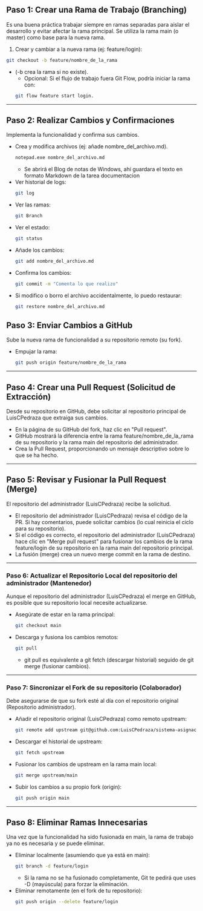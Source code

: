 ## Paso 1: Crear una Rama de Trabajo (Branching)
Es una buena práctica trabajar siempre en ramas separadas para aislar el desarrollo y evitar afectar la rama principal. Se utiliza la rama main (o master) como base para la nueva
rama.
1. Crear y cambiar a la nueva rama (ej: feature/login):
```bash
git checkout -b feature/nombre_de_la_rama
```
- (-b crea la rama si no existe).
	- Opcional: Si el flujo de trabajo fuera Git Flow, podría iniciar la rama con:
	```bash
	git flow feature start login.
	```
---
## Paso 2: Realizar Cambios y Confirmaciones
Implementa la funcionalidad y confirma sus cambios.
- Crea y modifica archivos (ej: añade nombre_del_archivo.md).
	```bash
	notepad.exe nombre_del_archivo.md
	```
	- Se abrirá el Blog de notas de Windows, ahí guardara el texto en formato Markdown de la tarea documentacion
- Ver historial de logs:
	```bash
	git log
	```
- Ver las ramas:
	```bash
	git Branch
	```
- Ver el estado:
	```bash
	git status
	```
- Añade los cambios:
	```bash
	git add nombre_del_archivo.md
	```
- Confirma los cambios:
	```bash
	git commit -m "Comenta lo que realizo"
	```
- Si modifico o borro el archivo accidentalmente, lo puedo restaurar:
	```bash
	git restore nombre_del_archivo.md
	```
## Paso 3: Enviar Cambios a GitHub
Sube la nueva rama de funcionalidad a su repositorio remoto (su fork).
- Empujar la rama:
	```bash
	git push origin feature/nombre_de_la_rama
	```
---
## Paso 4: Crear una Pull Request (Solicitud de Extracción)
Desde su repositorio en GitHub, debe solicitar al repositorio principal de LuisCPedraza que extraiga sus cambios.
- En la página de su GitHub del fork, haz clic en "Pull request".
- GitHub mostrará la diferencia entre la rama feature/nombre_de_la_rama de su repositorio y la rama main del repositorio del administrador.
- Crea la Pull Request, proporcionando un mensaje descriptivo sobre lo que se ha hecho.
---
## Paso 5: Revisar y Fusionar la Pull Request (Merge)
El repositorio del administrador (LuisCPedraza) recibe la solicitud.
- El repositorio del administrador (LuisCPedraza) revisa el código de la PR. Si hay comentarios, puede solicitar cambios (lo cual reinicia el ciclo para su repositorio).
- Si el código es correcto, el repositorio del administrador (LuisCPedraza) hace clic en "Merge pull request" para fusionar los cambios de la rama feature/login de su repositorio en la rama main del repositorio
principal.
- La fusión (merge) crea un nuevo merge commit en la rama de destino.
---
### Paso 6: Actualizar el Repositorio Local del repositorio del administrador (Mantenedor)
Aunque el repositorio del administrador (LuisCPedraza) el merge en GitHub, es posible que su repositorio local necesite actualizarse.
- Asegúrate de estar en la rama principal:
	```bash 
	git checkout main
	```
- Descarga y fusiona los cambios remotos:
	```bash 
	git pull
	``` 
    - git pull es equivalente a git fetch (descargar historial) seguido de git merge (fusionar cambios).
---
### Paso 7: Sincronizar el Fork de su repositorio (Colaborador)
Debe asegurarse de que su fork esté al día con el repositorio original (Repositorio administrador).
- Añadir el repositorio original (LuisCPedraza) como remoto upstream:
	```bash
	git remote add upstream git@github.com:LuisCPedraza/sistema-asignacion-salones.git
	```
- Descargar el historial de upstream: 
	```bash
	git fetch upstream
	```
- Fusionar los cambios de upstream en la rama main local:
	```bash
	git merge upstream/main
	```
- Subir los cambios a su propio fork (origin):
	```bash
	git push origin main
	```
---
## Paso 8: Eliminar Ramas Innecesarias
Una vez que la funcionalidad ha sido fusionada en main, la rama de trabajo ya no es necesaria y se puede eliminar.
- Eliminar localmente (asumiendo que ya está en main):
	```bash
	git branch -d feature/login
	```
    - Si la rama no se ha fusionado completamente, Git te pedirá que uses -D (mayúscula) para forzar la eliminación.
- Eliminar remotamente (en el fork de tu repositorio):
	```bash
	git push origin --delete feature/login
	```
